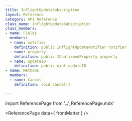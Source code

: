 ```yaml
---
title: InflightUpdateSubscription
layout: Reference
category: API Reference
class_name: InflightUpdateSubscription
class_members:
- name: Fields
  members:
  - name: notifier
    definition: public InflightUpdateNotifier notifier
  - name: property
    definition: public IConfirmedProperty property
  - name: updateID
    definition: public uint updateID
- name: Methods
  members:
  - name: Cancel
    definition: void Cancel()

---
```

import ReferencePage from '../_ReferencePage.mdx'

<ReferencePage data={ frontMatter } />
